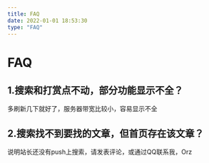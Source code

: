 ```yaml
---
title: FAQ
date: 2022-01-01 18:53:30
type: "FAQ"
---
```


<h1>FAQ</h1>

<h2>1.搜索和打赏点不动，部分功能显示不全？</h2>
<p>
多刷新几下就好了，服务器带宽比较小，容易显示不全
</p>
<h2>2.搜索找不到要找的文章，但首页存在该文章？</h2>
<p>
说明站长还没有push上搜索，请发表评论，或通过QQ联系我，Orz
</p>
